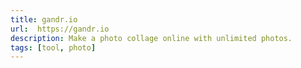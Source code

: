 ```yaml
---
title: gandr.io
url:  https://gandr.io
description: Make a photo collage online with unlimited photos.
tags: [tool, photo]
---
```

